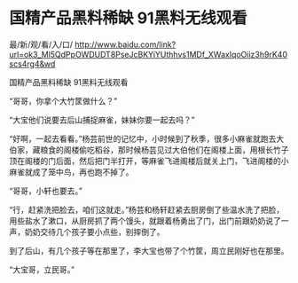 # 国精产品黑料稀缺 91黑料无线观看

最/新/观/看/入/口/ http://www.baidu.com/link?url=ok3_Ml5QdPpOWDUDT8PseJcBKYiYUthhvs1MDf_XWaxIqoOiiz3h9rK40scs4rg4&wd


国精产品黑料稀缺 91黑料无线观看

“哥哥，你拿个大竹筐做什么？”

“大宝他们说要去后山捕捉麻雀，妹妹你要一起去吗？”

“好啊，一起去看看。”杨芸前世的记忆中，小时候到了秋季，很多小麻雀就跑去大伯家，藏粮食的阁楼偷吃稻谷，那时候杨芸见过大伯他们在阁楼上面，用根长竹子顶在阁楼的门后面，然后把门半打开，等麻雀飞进阁楼后就关上门，飞进阁楼的小麻雀就成了笼中鸟，再也跑不掉了。

“哥哥，小轩也要去。”

“行，赶紧洗把脸去，咱们这就走。”杨芸和杨轩赶紧去厨房倒了些温水洗了把脸，用些盐水了漱口，从厨房抓了两个馒头，就跟着杨勇出了门，出门前跟奶奶说了一声，奶奶交待几个孩子要小点些，别摔倒了。

到了后山，有几个孩子等在那里了，李大宝也带了个竹筐，周立民刚好也在那里。

“大宝哥，立民哥。”

